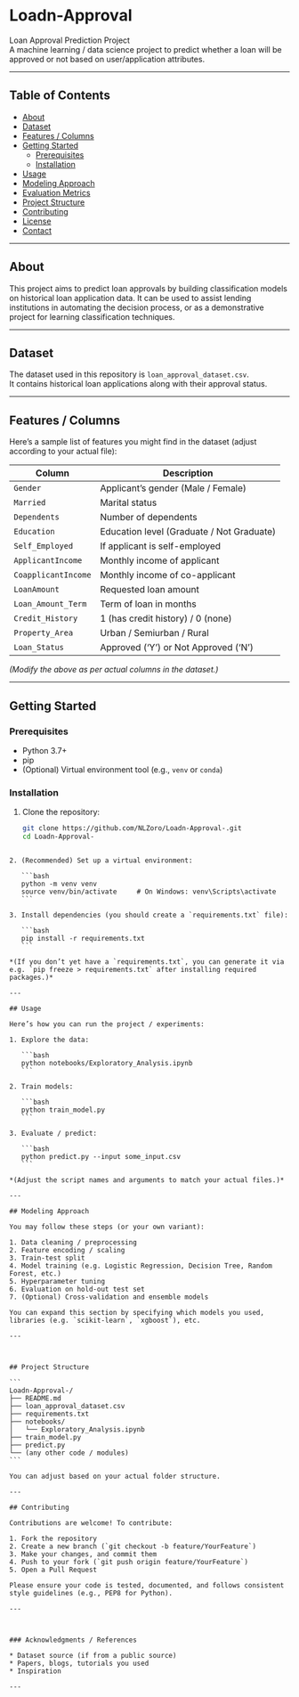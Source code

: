 
# Loadn-Approval

Loan Approval Prediction Project  
A machine learning / data science project to predict whether a loan will be approved or not based on user/application attributes.

---

## Table of Contents

- [About](#about)  
- [Dataset](#dataset)  
- [Features / Columns](#features--columns)  
- [Getting Started](#getting-started)  
  - [Prerequisites](#prerequisites)  
  - [Installation](#installation)  
- [Usage](#usage)  
- [Modeling Approach](#modeling-approach)  
- [Evaluation Metrics](#evaluation-metrics)  
- [Project Structure](#project-structure)  
- [Contributing](#contributing)  
- [License](#license)  
- [Contact](#contact)

---

## About

This project aims to predict loan approvals by building classification models on historical loan application data. It can be used to assist lending institutions in automating the decision process, or as a demonstrative project for learning classification techniques.

---

## Dataset

The dataset used in this repository is `loan_approval_dataset.csv`.  
It contains historical loan applications along with their approval status.



---

## Features / Columns

Here’s a sample list of features you might find in the dataset (adjust according to your actual file):

| Column               | Description                                  |
|----------------------|----------------------------------------------|
| `Gender`             | Applicant’s gender (Male / Female)           |
| `Married`            | Marital status                                |
| `Dependents`         | Number of dependents                          |
| `Education`          | Education level (Graduate / Not Graduate)     |
| `Self_Employed`      | If applicant is self-employed                 |
| `ApplicantIncome`    | Monthly income of applicant                  |
| `CoapplicantIncome`  | Monthly income of co-applicant                |
| `LoanAmount`         | Requested loan amount                         |
| `Loan_Amount_Term`   | Term of loan in months                        |
| `Credit_History`     | 1 (has credit history) / 0 (none)             |
| `Property_Area`      | Urban / Semiurban / Rural                      |
| `Loan_Status`        | Approved (‘Y’) or Not Approved (‘N’)          |

*(Modify the above as per actual columns in the dataset.)*

---

## Getting Started

### Prerequisites

- Python 3.7+  
- pip  
- (Optional) Virtual environment tool (e.g., `venv` or `conda`)  

### Installation

1. Clone the repository:

   ```bash
   git clone https://github.com/NLZoro/Loadn-Approval-.git
   cd Loadn-Approval-
````

2. (Recommended) Set up a virtual environment:

   ```bash
   python -m venv venv
   source venv/bin/activate     # On Windows: venv\Scripts\activate
   ```

3. Install dependencies (you should create a `requirements.txt` file):

   ```bash
   pip install -r requirements.txt
   ```

*(If you don’t yet have a `requirements.txt`, you can generate it via e.g. `pip freeze > requirements.txt` after installing required packages.)*

---

## Usage

Here’s how you can run the project / experiments:

1. Explore the data:

   ```bash
   python notebooks/Exploratory_Analysis.ipynb
   ```

2. Train models:

   ```bash
   python train_model.py
   ```

3. Evaluate / predict:

   ```bash
   python predict.py --input some_input.csv
   ```

*(Adjust the script names and arguments to match your actual files.)*

---

## Modeling Approach

You may follow these steps (or your own variant):

1. Data cleaning / preprocessing
2. Feature encoding / scaling
3. Train-test split
4. Model training (e.g. Logistic Regression, Decision Tree, Random Forest, etc.)
5. Hyperparameter tuning
6. Evaluation on hold-out test set
7. (Optional) Cross-validation and ensemble models

You can expand this section by specifying which models you used, libraries (e.g. `scikit-learn`, `xgboost`), etc.

---



## Project Structure

```
Loadn-Approval-/
├── README.md
├── loan_approval_dataset.csv
├── requirements.txt
├── notebooks/
│   └── Exploratory_Analysis.ipynb
├── train_model.py
├── predict.py
└── (any other code / modules)
```

You can adjust based on your actual folder structure.

---

## Contributing

Contributions are welcome! To contribute:

1. Fork the repository
2. Create a new branch (`git checkout -b feature/YourFeature`)
3. Make your changes, and commit them
4. Push to your fork (`git push origin feature/YourFeature`)
5. Open a Pull Request

Please ensure your code is tested, documented, and follows consistent style guidelines (e.g., PEP8 for Python).

---



### Acknowledgments / References

* Dataset source (if from a public source)
* Papers, blogs, tutorials you used
* Inspiration

---


